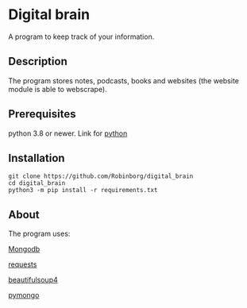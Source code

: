# Digital brain
A program to keep track of your information.
## Description
The program stores notes, podcasts, books and websites (the website module is able to webscrape).
## Prerequisites 
python 3.8 or newer. Link for [python](https://www.python.org/downloads/)
## Installation
    git clone https://github.com/Robinborg/digital_brain
    cd digital_brain
    python3 -m pip install -r requirements.txt
    
## About
The program uses:

[Mongodb](https://www.mongodb.com) 

[requests](https://docs.python-requests.org/en/latest/)

[beautifulsoup4](https://beautiful-soup-4.readthedocs.io/en/latest/)

[pymongo](https://pymongo.readthedocs.io/en/stable/index.html)
